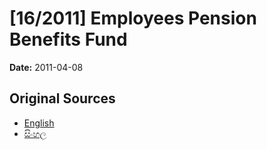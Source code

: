 # [16/2011] Employees Pension Benefits Fund

**Date:** 2011-04-08

## Original Sources

- [English](https://documents.gov.lk/view/bills/2011/4/16-2011_E.pdf)
- [සිංහල](https://documents.gov.lk/view/bills/2011/4/16-2011_S.pdf)
